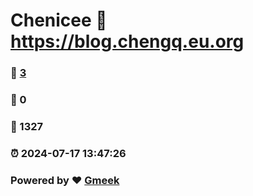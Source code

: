 # Chenicee :link: https://blog.chengq.eu.org 
### :page_facing_up: [3](https://blog.chengq.eu.org/tag.html) 
### :speech_balloon: 0 
### :hibiscus: 1327 
### :alarm_clock: 2024-07-17 13:47:26 
### Powered by :heart: [Gmeek](https://github.com/Meekdai/Gmeek)
